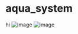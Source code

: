 # aqua_system
hi
![image](https://github.com/user-attachments/assets/91c7474d-d1b7-45f6-a35c-533bfff20f27)
![image](https://github.com/user-attachments/assets/91c7474d-d1b7-45f6-a35c-533bfff20f27)
